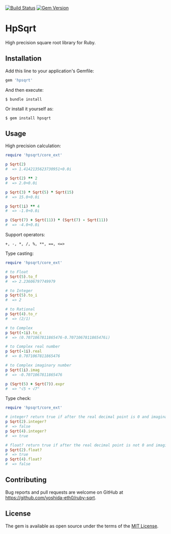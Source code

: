 [![Build Status](https://travis-ci.org/yoshida-eth0/ruby-sqrt.svg?branch=master)](https://travis-ci.org/yoshida-eth0/ruby-sqrt)
[![Gem Version](https://badge.fury.io/rb/hpsqrt.svg)](https://badge.fury.io/rb/hpsqrt)

# HpSqrt

High precision square root library for Ruby.

## Installation

Add this line to your application's Gemfile:

```ruby
gem 'hpsqrt'
```

And then execute:

    $ bundle install

Or install it yourself as:

    $ gem install hpsqrt

## Usage

High precision calculation:

```ruby
require 'hpsqrt/core_ext'

p Sqrt(2)
#  => 1.4142135623730951+0.0i

p Sqrt(2) ** 2
#  => 2.0+0.0i

p Sqrt(3) * Sqrt(5) * Sqrt(15)
#  => 15.0+0.0i

p Sqrt(1i) ** 4
#  => -1.0+0.0i

p (Sqrt(7) + Sqrt(11)) * (Sqrt(7) - Sqrt(11))
#  => -4.0+0.0i
```

Support operators:

    +, -, *, /, %, **, ==, <=>

Type casting:

```ruby
require 'hpsqrt/core_ext'

# to Float
p Sqrt(5).to_f
#  => 2.23606797749979

# to Integer
p Sqrt(5).to_i
#  => 2

# to Rational
p Sqrt(4).to_r
#  => (2/1)

# to Complex
p Sqrt(-1i).to_c
#  => (0.7071067811865476-0.7071067811865476i) 

# to Complex real number
p Sqrt(-1i).real
#  => 0.7071067811865476

# to Complex imaginary number
p Sqrt(1i).imag
#  => -0.7071067811865476

p (Sqrt(5) + Sqrt(7)).expr
#  => "√5 + √7" 
```

Type check:

```ruby
require 'hpsqrt/core_ext'

# integer? return true if after the real decimal point is 0 and imaginary number is 0
p Sqrt(2).integer?
#  => false
p Sqrt(4).integer?
#  => true

# float? return true if after the real decimal point is not 0 and imaginary number is 0
p Sqrt(2).float?
#  => true
p Sqrt(4).float?
#  => false
```

## Contributing

Bug reports and pull requests are welcome on GitHub at https://github.com/yoshida-eth0/ruby-sqrt.

## License

The gem is available as open source under the terms of the [MIT License](https://opensource.org/licenses/MIT).
